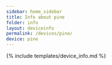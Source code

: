 ```yaml
---
sidebar: home_sidebar
title: Info about pine
folder: info
layout: deviceinfo
permalink: /devices/pine/
device: pine
---
```

{% include templates/device_info.md %}
